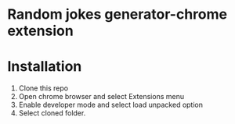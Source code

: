 # Random jokes generator-chrome extension

# Installation
1. Clone this repo
2. Open chrome browser and select Extensions menu
3. Enable developer mode and select load unpacked option
4. Select cloned folder.

